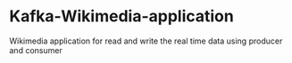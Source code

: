 # Kafka-Wikimedia-application
Wikimedia application for read and write the real time data using producer and consumer

